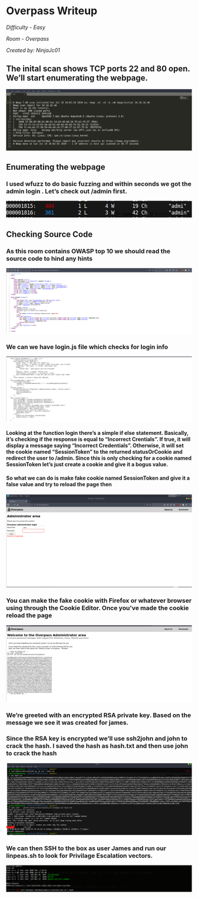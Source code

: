 # Overpass Writeup
*Difficulty - Easy*

*Room - Overpass*

*Created by: NinjaJc01*

## The inital scan shows TCP ports 22 and 80 open. We’ll start enumerating the webpage.

![nmap](images/nmap.PNG)

## Enumerating the webpage

### I used wfuzz to do basic fuzzing and within seconds we got the admin login . Let’s check out /admin first. 

![wfuzz](images/wfuzz.PNG)

## Checking Source Code

### As this room contains OWASP top 10 we should read the source code to hind any hints

![](images/source.png)

### We can we have login.js file which checks for login info

![](images/source2.png)

#### Looking at the function login there’s a simple if else statement. Basically, it’s checking if the response is equal to “Incorrect Crentials”. If true, it will display a message saying “Incorrect Credentials”. Otherwise, it will set the cookie named “SessionToken” to the returned statusOrCookie and redirect the user to /admin. Since this is only checking for a cookie named SessionToken let’s just create a cookie and give it a bogus value.
#### So what we can do is make fake cookie named SessionToken and give it a false value and try to reload the page then 
![](images/webpage.PNG)

### You can make the fake cookie with Firefox or whatever browser using through the Cookie Editor. Once you've made the cookie reload the page 

![rsa](images/rsa.png)

### We’re greeted with an encrypted RSA private key. Based on the message we see it was created for james.
### Since the RSA key is encrypted we’ll use ssh2john and john to crack the hash. I saved the hash as hash.txt and then use john to crack the hash 

![john](images/john.png)

### We can then SSH to the box as user James and run our linpeas.sh to look for Privilage Escalation vectors.

![curl](images/curl.png)


